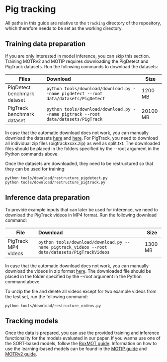 # Pig tracking
All paths in this guide are relative to the ``tracking`` directory of the repository, which therefore needs to be set as the working directory.

## Training data preparation
If you are only interested in model inference, you can skip this section. Training MOTRv2 and MOTIP requires downloading the PigDetect and PigTrack datasets.  Run the following commands to download the datasets:

| Files        | Download                                             | Size |
| ----------- | :----------------------------------------------------------- | ------------ |
| PigDetect benchmark dataset   | ```python tools/download/download.py --name pigdetect --root data/datasets/PigDetect``` | 1200 MB          |
| PigTrack benchmark dataset   | ```python tools/download/download.py --name pigtrack --root data/datasets/PigTrack``` | 20100 MB          |

In case that the automatic download does not work, you can manually download the datasets [here](https://doi.org/10.25625/I6UYE9) and [here](https://doi.org/10.25625/P7VQTP). For PigTrack, you need to download all individual zip files (pigtrackxxxx.zip) as well as split.txt. The downloaded files should be placed in the folders specified by the --root argument in the Python commands above.

Once the datasets are downloaded, they need to be restructured so that they can be used for training:

```
python tools/download/restructure_pigdetect.py
python tools/download/restructure_pigtrack.py
```

## Inference data preparation
To provide example inputs that can later be used for inference, we need to download the PigTrack videos in MP4 format. Run the following download command:

| File        | Download                                             | Size |
| ----------- | :----------------------------------------------------------- | ------------ |
| PigTrack MP4 videos   | ```python tools/download/download.py --name pigtrack_videos --root data/datasets/PigTrackVideos``` | 1300 MB          |

In case that the automatic download does not work, you can manually download the videos in zip format [here](https://doi.org/10.25625/P7VQTP). The downloaded file should be placed in the folder specified by the --root argument in the Python command above.

To unzip the file and delete all videos except for two example videos from the test set, run the following command:
```
python tools/download/restructure_videos.py
```

## Tracking models
Once the data is prepared, you can use the provided training and inference functionality for the models evaluated in our paper. If you wanna use one of the SORT-based models, follow the [BoxMOT guide](boxmot/README.md). Information on how to use the learning-based models can be found in the [MOTIP guide](motip/README.md) and [MOTRv2 guide](motrv2/README.md).
